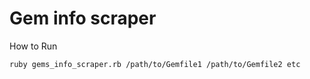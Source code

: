 # Gem info scraper

How to Run
~~~~~~~~~~
ruby gems_info_scraper.rb /path/to/Gemfile1 /path/to/Gemfile2 etc
